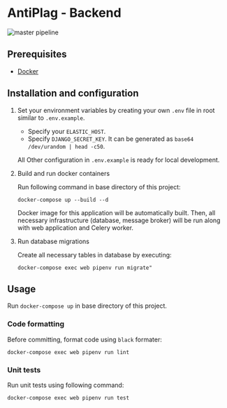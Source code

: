 # AntiPlag - Backend

![master pipeline](https://github.com/P3K-TEAM/backend/actions/workflows/github-ci.yml/badge.svg?branch=master)

## Prerequisites

- [Docker](https://www.docker.com/)

## Installation and configuration

1. Set your environment variables by creating your own `.env` file in root similar to `.env.example`.

    - Specify your `ELASTIC_HOST`.
    - Specify `DJANGO_SECRET_KEY`. It can be generated as `base64 /dev/urandom | head -c50`.
    
   All Other configuration in `.env.example` is ready for local development.

1. Build and run docker containers

   Run following command in base directory of this project:

    ```
    docker-compose up --build --d
    ```

   Docker image for this application will be automatically built. Then, all necessary infrastructure (database, message
   broker)
   will be run along with web application and Celery worker.

1. Run database migrations

   Create all necessary tables in database by executing:

    ```
    docker-compose exec web pipenv run migrate"
    ```

## Usage

Run `docker-compose up` in base directory of this project.

### Code formatting

Before committing, format code using `black` formater:

```
docker-compose exec web pipenv run lint
```

### Unit tests

Run unit tests using following command:

```
docker-compose exec web pipenv run test
```

